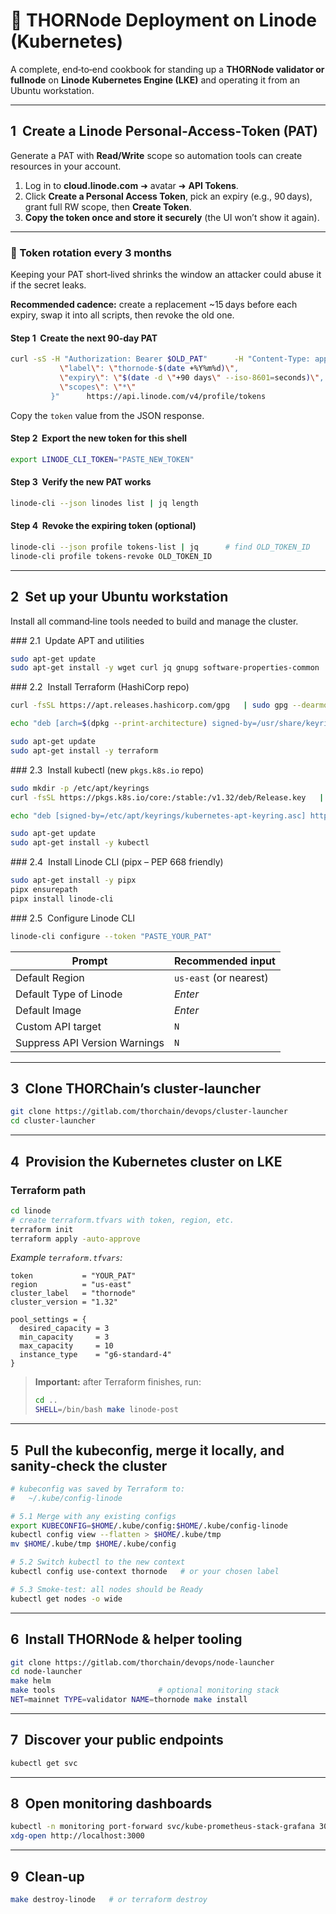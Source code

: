 # 🚀 THORNode Deployment on Linode (Kubernetes)

A complete, end‑to‑end cookbook for standing up a **THORNode validator or fullnode** on **Linode Kubernetes Engine (LKE)** and operating it from an Ubuntu workstation.

---

## 1  Create a Linode Personal‑Access‑Token (PAT)

Generate a PAT with **Read/Write** scope so automation tools can create resources in your account.

1. Log in to **cloud.linode.com** ➜ avatar ➜ **API Tokens**.  
2. Click **Create a Personal Access Token**, pick an expiry (e.g., 90 days), grant full RW scope, then **Create Token**.  
3. **Copy the token once and store it securely** (the UI won’t show it again).

---

### 🔄 Token rotation every 3 months

Keeping your PAT short‑lived shrinks the window an attacker could abuse it if the secret leaks.

**Recommended cadence:** create a replacement ~15 days before each expiry, swap it into all scripts, then revoke the old one.

#### Step 1  Create the next 90‑day PAT

```bash
curl -sS -H "Authorization: Bearer $OLD_PAT"      -H "Content-Type: application/json"      -d "{
           \"label\": \"thornode-$(date +%Y%m%d)\",
           \"expiry\": \"$(date -d \"+90 days\" --iso-8601=seconds)\",
           \"scopes\": \"*\"
         }"      https://api.linode.com/v4/profile/tokens
```

Copy the `token` value from the JSON response.

#### Step 2  Export the new token for this shell

```bash
export LINODE_CLI_TOKEN="PASTE_NEW_TOKEN"
```

#### Step 3  Verify the new PAT works

```bash
linode-cli --json linodes list | jq length
```

#### Step 4  Revoke the expiring token (optional)

```bash
linode-cli --json profile tokens-list | jq      # find OLD_TOKEN_ID
linode-cli profile tokens-revoke OLD_TOKEN_ID
```

---

## 2  Set up your **Ubuntu** workstation

Install all command‑line tools needed to build and manage the cluster.

### 2.1  Update APT and utilities

```bash
sudo apt-get update
sudo apt-get install -y wget curl jq gnupg software-properties-common
```

### 2.2  Install Terraform (HashiCorp repo)

```bash
curl -fsSL https://apt.releases.hashicorp.com/gpg   | sudo gpg --dearmor -o /usr/share/keyrings/hashicorp-archive-keyring.gpg

echo "deb [arch=$(dpkg --print-architecture) signed-by=/usr/share/keyrings/hashicorp-archive-keyring.gpg] https://apt.releases.hashicorp.com $(lsb_release -cs) main"   | sudo tee /etc/apt/sources.list.d/hashicorp.list

sudo apt-get update
sudo apt-get install -y terraform
```

### 2.3  Install kubectl (new `pkgs.k8s.io` repo)

```bash
sudo mkdir -p /etc/apt/keyrings
curl -fsSL https://pkgs.k8s.io/core:/stable:/v1.32/deb/Release.key   | sudo tee /etc/apt/keyrings/kubernetes-apt-keyring.asc > /dev/null

echo "deb [signed-by=/etc/apt/keyrings/kubernetes-apt-keyring.asc] https://pkgs.k8s.io/core:/stable:/v1.32/deb/ /"   | sudo tee /etc/apt/sources.list.d/kubernetes.list

sudo apt-get update
sudo apt-get install -y kubectl
```

### 2.4  Install Linode CLI (pipx – PEP 668 friendly)

```bash
sudo apt-get install -y pipx
pipx ensurepath
pipx install linode-cli
```

### 2.5  Configure Linode CLI

```bash
linode-cli configure --token "PASTE_YOUR_PAT"
```

| Prompt | Recommended input |
|--------|-------------------|
| Default Region | `us-east` (or nearest) |
| Default Type of Linode | *Enter* |
| Default Image | *Enter* |
| Custom API target | `N` |
| Suppress API Version Warnings | `N` |

---

## 3  Clone THORChain’s **cluster‑launcher**

```bash
git clone https://gitlab.com/thorchain/devops/cluster-launcher
cd cluster-launcher
```

---

## 4  Provision the Kubernetes cluster on LKE

### Terraform path

```bash
cd linode
# create terraform.tfvars with token, region, etc.
terraform init
terraform apply -auto-approve
```

*Example `terraform.tfvars`:*

```hcl
token           = "YOUR_PAT"
region          = "us-east"
cluster_label   = "thornode"
cluster_version = "1.32"

pool_settings = {
  desired_capacity = 3
  min_capacity     = 3
  max_capacity     = 10
  instance_type    = "g6-standard-4"
}
```

> **Important:** after Terraform finishes, run:
>
> ```bash
> cd ..
> SHELL=/bin/bash make linode-post
> ```

---

## 5  Pull the kubeconfig, merge it locally, and sanity‑check the cluster

```bash
# kubeconfig was saved by Terraform to:
#   ~/.kube/config-linode

# 5.1 Merge with any existing configs
export KUBECONFIG=$HOME/.kube/config:$HOME/.kube/config-linode
kubectl config view --flatten > $HOME/.kube/tmp
mv $HOME/.kube/tmp $HOME/.kube/config

# 5.2 Switch kubectl to the new context
kubectl config use-context thornode   # or your chosen label

# 5.3 Smoke-test: all nodes should be Ready
kubectl get nodes -o wide
```

---

## 6  Install THORNode & helper tooling

```bash
git clone https://gitlab.com/thorchain/devops/node-launcher
cd node-launcher
make helm
make tools                       # optional monitoring stack
NET=mainnet TYPE=validator NAME=thornode make install
```

---

## 7  Discover your public endpoints

```bash
kubectl get svc
```

---

## 8  Open monitoring dashboards

```bash
kubectl -n monitoring port-forward svc/kube-prometheus-stack-grafana 3000:80 &
xdg-open http://localhost:3000
```

---

## 9  Clean‑up

```bash
make destroy-linode   # or terraform destroy
```
